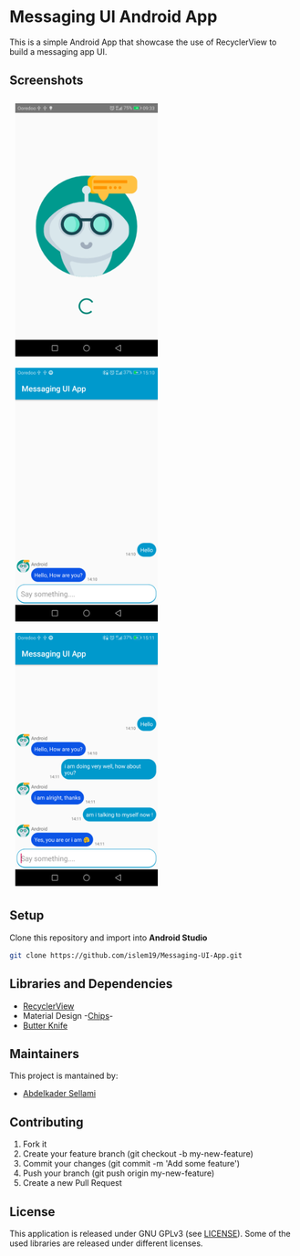 # Messaging UI Android App

This is a simple Android App that showcase the use of RecyclerView to build a messaging app UI. 

## Screenshots

[<img src="screenshots/screenshot1.png" align="left"
width="250"
    hspace="10" vspace="10">](screenshots/screenshot1.png)
[<img src="screenshots/screenshot2.png" align="center"
width="250"
    hspace="10" vspace="10">](screenshots/screenshot2.png)
[<img src="screenshots/screenshot3.png" align="center"
width="250"
    hspace="10" vspace="10">](screenshots/screenshot3.png)
    
## Setup
Clone this repository and import into **Android Studio**
```bash
git clone https://github.com/islem19/Messaging-UI-App.git
```

## Libraries and Dependencies
- [RecyclerView](https://developer.android.com/jetpack/androidx/releases/recyclerview)
- Material Design -[Chips](https://material.io/develop/android/components)-
- [Butter Knife](https://jakewharton.github.io/butterknife/)


## Maintainers
This project is mantained by:
* [Abdelkader Sellami](https://github.com/islem19)

## Contributing

1. Fork it
2. Create your feature branch (git checkout -b my-new-feature)
3. Commit your changes (git commit -m 'Add some feature')
4. Push your branch (git push origin my-new-feature)
5. Create a new Pull Request


## License
This application is released under GNU GPLv3 (see [LICENSE]()). Some of the used libraries are released under different licenses.
